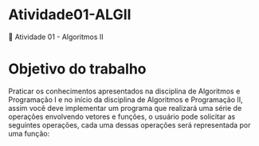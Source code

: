 # Atividade01-ALGII
🏁 Atividade 01 - Algoritmos II

Objetivo do trabalho
========== 

Praticar os conhecimentos apresentados na disciplina de Algoritmos e Programação I e no início da disciplina de Algoritmos e Programação II, assim você deve implementar um programa que realizará uma série de operações envolvendo vetores e funções, o usuário pode solicitar as seguintes operações, cada uma dessas operações será representada por uma função:

